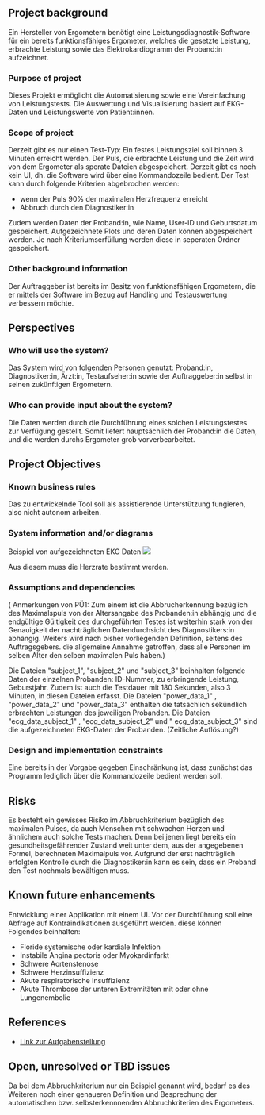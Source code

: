 ## Project background

Ein Hersteller von Ergometern benötigt eine Leistungsdiagnostik-Software für ein bereits funktionsfähiges Ergometer, welches die gesetzte Leistung, erbrachte Leistung sowie das Elektrokardiogramm der Proband:in aufzeichnet.

### Purpose of project

Dieses Projekt ermöglicht die Automatisierung sowie eine Vereinfachung von Leistungstests. Die Auswertung und Visualisierung basiert auf EKG-Daten und Leistungswerte von Patient:innen.

### Scope of project

Derzeit gibt es nur einen Test-Typ: Ein festes Leistungsziel soll binnen 3 Minuten erreicht werden. Der Puls, die erbrachte Leistung und die Zeit wird von dem Ergometer als sperate Dateien abgespeichert. Derzeit gibt es noch kein UI, dh. die Software wird über eine Kommandozeile bedient. Der Test kann durch folgende Kriterien abgebrochen werden:

  - wenn der Puls 90% der maximalen Herzfrequenz erreicht
  - Abbruch durch den Diagnostiker:in 

Zudem werden Daten der Proband:in, wie Name, User-ID und Geburtsdatum gespeichert.
Aufgezeichnete Plots und deren Daten können abgespeichert werden. Je nach Kriteriumserfüllung werden diese in seperaten Ordner gespeichert.

### Other background information

Der Auftraggeber ist bereits im Besitz von funktionsfähigen Ergometern, die er mittels der Software im Bezug auf Handling und Testauswertung verbessern möchte.

## Perspectives
### Who will use the system?

Das System wird von folgenden Personen genutzt: Proband:in, Diagnostiker:in, Ärzt:in, Testaufseher:in sowie der Auftraggeber:in selbst in seinen zukünftigen Ergometern.

### Who can provide input about the system?

Die Daten werden durch die Durchführung eines solchen Leistungstestes zur Verfügung gestellt. Somit liefert hauptsächlich der Proband:in die Daten, und die werden durchs Ergometer grob vorverbearbeitet.

## Project Objectives
### Known business rules

Das zu entwickelnde Tool soll als assistierende Unterstützung fungieren, also nicht autonom arbeiten.


### System information and/or diagrams

Beispiel von aufgezeichneten EKG Daten
![](ekg_example.png)

Aus diesem muss die Herzrate bestimmt werden.

### Assumptions and dependencies

( Anmerkungen von PÜ1: Zum einem ist die Abbrucherkennung bezüglich des Maximalspuls von der Altersangabe des Probanden:in abhängig und die endgültige Gültigkeit des durchgeführten Testes ist weiterhin stark von der Genauigkeit der nachträglichen Datendurchsicht des Diagnostikers:in abhängig.
Weiters wird nach bisher vorliegenden Definition, seitens des Auftragsgebers. die allgemeine Annahme getroffen, dass alle Personen im selben Alter den selben maximalen Puls haben.)

Die Dateien "subject_1", "subject_2" und "subject_3" beinhalten folgende Daten der einzelnen Probanden: ID-Nummer, zu erbringende Leistung, Geburstjahr. Zudem ist auch die Testdauer mit 180 Sekunden, also 3 Minuten, in diesen Dateien erfasst.
Die Dateien "power_data_1" , "power_data_2" und "power_data_3" enthalten die tatsächlich sekündlich erbrachten Leistungen des jeweiligen Probanden.
Die Dateien "ecg_data_subject_1" , "ecg_data_subject_2" und " ecg_data_subject_3" sind die aufgezeichneten EKG-Daten der Probanden. (Zeitliche Auflösung?)

### Design and implementation constraints

Eine bereits in der Vorgabe gegeben Einschränkung ist,  dass zunächst das Programm lediglich über die Kommandozeile bedient werden soll.

## Risks

Es besteht ein gewisses Risiko im Abbruchkriterium bezüglich des maximalen Pulses, da auch Menschen mit schwachen Herzen und ähnlichem auch solche Tests machen. Denn bei jenen liegt bereits ein gesundheitsgefährender Zustand weit unter dem, aus der angegebenen Formel, berechneten Maximalpuls vor.
Aufgrund der erst nachträglich erfolgten Kontrolle durch die Diagnostiker:in kann es sein, dass ein Proband den Test nochmals bewältigen muss.

## Known future enhancements

Entwicklung einer Applikation mit einem UI.
Vor der Durchführung soll eine Abfrage auf Kontraindikationen ausgeführt werden. diese können Folgendes beinhalten:

  - Floride systemische oder kardiale Infektion
  - Instabile Angina pectoris oder Myokardinfarkt
  - Schwere Aortenstenose
  - Schwere Herzinsuffizienz
  - Akute respiratorische Insuffizienz
  - Akute Thrombose der unteren Extremitäten mit oder ohne Lungenembolie

## References

- [Link zur Aufgabenstellung](tbd)

## Open, unresolved or TBD issues

Da bei dem Abbruchkriterium nur ein Beispiel genannt wird, bedarf es des Weiteren noch einer genaueren Definition und Besprechung der automatischen bzw. selbsterkennnenden Abbruchkriterien des Ergometers.
